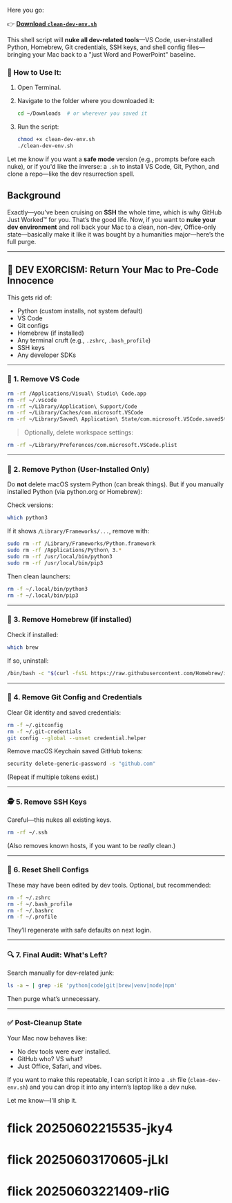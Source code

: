 Here you go:

👉 [**Download `clean-dev-env.sh`**](sandbox:/mnt/data/clean-dev-env.sh)

This shell script will **nuke all dev-related tools**—VS Code, user-installed Python, Homebrew, Git credentials, SSH keys, and shell config files—bringing your Mac back to a "just Word and PowerPoint" baseline.

### 🧪 How to Use It:

1. Open Terminal.
2. Navigate to the folder where you downloaded it:

   ```bash
   cd ~/Downloads  # or wherever you saved it
   ```
3. Run the script:

   ```bash
   chmod +x clean-dev-env.sh
   ./clean-dev-env.sh
   ```

Let me know if you want a **safe mode** version (e.g., prompts before each nuke), or if you'd like the inverse: a `.sh` to install VS Code, Git, Python, and clone a repo—like the dev resurrection spell.


## Background 

Exactly—you’ve been cruising on **SSH** the whole time, which is why GitHub Just Worked™ for you. That’s the good life. Now, if you want to **nuke your dev environment** and roll back your Mac to a clean, non-dev, Office-only state—basically make it like it was bought by a humanities major—here’s the full purge.

---

## 🧨 DEV EXORCISM: Return Your Mac to Pre-Code Innocence

This gets rid of:

* Python (custom installs, not system default)
* VS Code
* Git configs
* Homebrew (if installed)
* Any terminal cruft (e.g., `.zshrc`, `.bash_profile`)
* SSH keys
* Any developer SDKs

---

### 🔪 1. Remove VS Code

```bash
rm -rf /Applications/Visual\ Studio\ Code.app
rm -rf ~/.vscode
rm -rf ~/Library/Application\ Support/Code
rm -rf ~/Library/Caches/com.microsoft.VSCode
rm -rf ~/Library/Saved\ Application\ State/com.microsoft.VSCode.savedState
```

> Optionally, delete workspace settings:

```bash
rm -rf ~/Library/Preferences/com.microsoft.VSCode.plist
```

---

### 🐍 2. Remove Python (User-Installed Only)

Do **not** delete macOS system Python (can break things). But if you manually installed Python (via python.org or Homebrew):

Check versions:

```bash
which python3
```

If it shows `/Library/Frameworks/...`, remove with:

```bash
sudo rm -rf /Library/Frameworks/Python.framework
sudo rm -rf /Applications/Python\ 3.*
sudo rm -rf /usr/local/bin/python3
sudo rm -rf /usr/local/bin/pip3
```

Then clean launchers:

```bash
rm -f ~/.local/bin/python3
rm -f ~/.local/bin/pip3
```

---

### 🍺 3. Remove Homebrew (if installed)

Check if installed:

```bash
which brew
```

If so, uninstall:

```bash
/bin/bash -c "$(curl -fsSL https://raw.githubusercontent.com/Homebrew/install/HEAD/uninstall.sh)"
```

---

### 🔑 4. Remove Git Config and Credentials

Clear Git identity and saved credentials:

```bash
rm -f ~/.gitconfig
rm -f ~/.git-credentials
git config --global --unset credential.helper
```

Remove macOS Keychain saved GitHub tokens:

```bash
security delete-generic-password -s "github.com"
```

(Repeat if multiple tokens exist.)

---

### 🕵️ 5. Remove SSH Keys

Careful—this nukes all existing keys.

```bash
rm -rf ~/.ssh
```

(Also removes known hosts, if you want to be *really* clean.)

---

### 🧼 6. Reset Shell Configs

These may have been edited by dev tools. Optional, but recommended:

```bash
rm -f ~/.zshrc
rm -f ~/.bash_profile
rm -f ~/.bashrc
rm -f ~/.profile
```

They’ll regenerate with safe defaults on next login.

---

### 🔍 7. Final Audit: What's Left?

Search manually for dev-related junk:

```bash
ls -a ~ | grep -iE 'python|code|git|brew|venv|node|npm'
```

Then purge what’s unnecessary.

---

### ✅ Post-Cleanup State

Your Mac now behaves like:

* No dev tools were ever installed.
* GitHub who? VS what?
* Just Office, Safari, and vibes.

If you want to make this repeatable, I can script it into a `.sh` file (`clean-dev-env.sh`) and you can drop it into any intern’s laptop like a dev nuke.

Let me know—I'll ship it.
# flick 20250602215535-jky4
# flick 20250603170605-jLkI
# flick 20250603221409-rIiG
